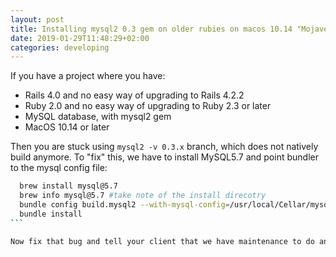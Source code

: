 ```yaml
---
layout: post
title: Installing mysql2 0.3 gem on older rubies on macos 10.14 "Mojave"
date: 2019-01-29T11:48:29+02:00
categories: developing
---
```


If you have a project where you have:
  * Rails 4.0 and no easy way of upgrading to Rails 4.2.2
  * Ruby 2.0 and no easy way of upgrading to Ruby 2.3 or later
  * MySQL database, with mysql2 gem
  * MacOS 10.14 or later

Then you are stuck using `mysql2 -v 0.3.x` branch, which does not natively build anymore. To "fix" this, we have to install MySQL5.7 and point bundler to the mysql config file:

````bash
  brew install mysql@5.7
  brew info mysql@5.7 #take note of the install direcotry
  bundle config build.mysql2 --with-mysql-config=/usr/local/Cellar/mysql\@5.7/5.7.24/bin/mysql_config
  bundle install
```

Now fix that bug and tell your client that we have maintenance to do and upgrade to Rails 4.2.2 or higher and gain a free speed improvement by upgrading to Ruby 2.3.

